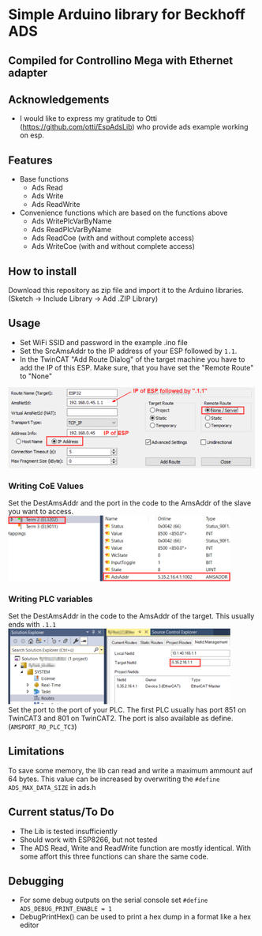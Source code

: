# Simple Arduino library for Beckhoff ADS
## Compiled for Controllino Mega with Ethernet adapter
## Acknowledgements
  * I would like to express my gratitude to Otti (https://github.com/otti/EspAdsLib) who provide ads example working on esp.
## Features
* Base functions
  * Ads Read
  * Ads Write
  * Ads ReadWrite
* Convenience functions which are based on the functions above
  * Ads WritePlcVarByName
  * Ads ReadPlcVarByName
  * Ads ReadCoe (with and without complete access)
  * Ads WriteCoe (with and without complete access)

## How to install
Download this repository as zip file and import it to the Arduino libraries.  
(Sketch -> Include Library -> Add .ZIP Library)

## Usage
* Set WiFi SSID and password in the example .ino file
* Set the SrcAmsAddr to the IP address of your ESP followed by `1.1`.  
* In the TwinCAT "Add Route Dialog" of the target machine you have to add the IP of this ESP.
Make sure, that you have set the "Remote Route" to "None"
<img src="https://github.com/otti/EspAdsLib/blob/main/pics/AddRoute.png" width="500">  

### Writing CoE Values
Set the DestAmsAddr and the port in the code to the AmsAddr of the slave you want to access.
<img src="https://github.com/otti/EspAdsLib/blob/main/pics/AmsNetId_CoE.png" width="450">  

### Writing PLC variables
Set the DestAmsAddr in the code to the AmsAddr of the target. This usually ends with `.1.1`
<img src="https://github.com/otti/EspAdsLib/blob/main/pics/AmsNetId_Target.png" width="450">  
Set the port to the port of your PLC. The first PLC usually has port 851 on TwinCAT3 and 801 on TwinCAT2.
The port is also available as define. (`AMSPORT_R0_PLC_TC3`)

## Limitations
To save some memory, the lib can read and write a maximum ammount auf 64 bytes. 
This value can be increased by overwriting the `#define ADS_MAX_DATA_SIZE` in ads.h

## Current status/To Do
* The Lib is tested insufficiently
* Should work with ESP8266, but not tested
* The ADS Read, Write and ReadWrite function are mostly identical. With some affort this three functions can share the same code.

## Debugging
* For some debug outputs on the serial console set `#define ADS_DEBUG_PRINT_ENABLE = 1`
* DebugPrintHex() can be used to print a hex dump in a format like a hex editor